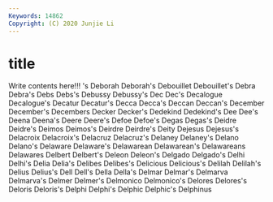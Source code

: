 ```yaml
---
Keywords: 14862
Copyright: (C) 2020 Junjie Li
---
```


# title

Write contents here!!!
's 
Deborah 
Deborah's 
Debouillet 
Debouillet's 
Debra 
Debra's 
Debs
Debs's 
Debussy 
Debussy's 
Dec 
Dec's 
Decalogue 
Decalogue's 
Decatur 
Decatur's 
Decca
Decca's 
Deccan 
Deccan's 
December 
December's 
Decembers 
Decker 
Decker's 
Dedekind 
Dedekind's
Dee 
Dee's 
Deena 
Deena's 
Deere 
Deere's 
Defoe 
Defoe's 
Degas 
Degas's
Deidre 
Deidre's 
Deimos 
Deimos's 
Deirdre 
Deirdre's 
Deity 
Dejesus 
Dejesus's 
Delacroix
Delacroix's 
Delacruz 
Delacruz's 
Delaney 
Delaney's 
Delano 
Delano's 
Delaware 
Delaware's 
Delawarean
Delawarean's 
Delawareans 
Delawares 
Delbert 
Delbert's 
Deleon 
Deleon's 
Delgado 
Delgado's 
Delhi
Delhi's 
Delia 
Delia's 
Delibes 
Delibes's 
Delicious 
Delicious's 
Delilah 
Delilah's 
Delius
Delius's 
Dell 
Dell's 
Della 
Della's 
Delmar 
Delmar's 
Delmarva 
Delmarva's 
Delmer
Delmer's 
Delmonico 
Delmonico's 
Delores 
Delores's 
Deloris 
Deloris's 
Delphi 
Delphi's 
Delphic
Delphic's 
Delphinus 

